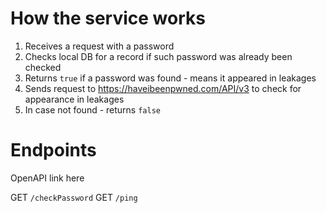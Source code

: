 # How the service works

1. Receives a request with a password
2. Checks local DB for a record if such password was already been checked
3. Returns `true` if a password was found - means it appeared in leakages
4. Sends request to https://haveibeenpwned.com/API/v3 to check for appearance in leakages
5. In case not found - returns `false`

# Endpoints

OpenAPI link here

GET `/checkPassword`
GET `/ping`